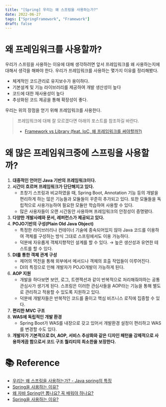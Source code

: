 ```yaml
---
title: "[Spring] 우리는 왜 스프링을 사용하는가?"
date: 2022-06-27
tags: ["SpringFramework", "Framework"]
draft: false
---
```


# 왜 프레임워크를 사용할까?
우리가 스프링을 사용하는 이유에 대해 생각하려면 앞서 프레임워크를 왜 사용하는지에 대해서 생각을 해봐야 한다.
우리가 프레임워크를 사용하는 몇가지 이유를 정리해봤다. 

- 체계적인 코드관리로 유지보수가 용이하다.
- 기본설계 및 기능 라이브러리를 제공하여 개발 생산성이 높다
- 코드에 대한 재사용성이 높다
- 추상화된 코드 제공을 통해 확장성이 좋다.

우리는 위의 장점을 얻기 위해 프레임워크를 사용한다.

> 프레임워크에 대해 잘 모르겠다면 아래의 포스트를 참조하길 바란다.
> - [Framework vs Library (feat. IoC, 왜 프레임워크를 써야할까?)](https://seongwon.dev/ETC/20220627-Framework-vs-Library/)

# 왜 많은 프레임워크중에 스프링을 사용할까?
1. **대중적인 언어인 Java 기반의 프레임워크이다.**
2. **시간이 흐르며 프레임워크가 단단해지고 있다.**
    - 초창기 스프링과 비교하였을 때, Spring Boot, Annotation 기능 등의 개발을 편리하게 하는 많은 기능들과 모듈들이 꾸준히 추가되고 있다. 또한 모듈들을 독립적으로 사용가능하여 필요한 모듈만 학습하여 사용할 수 있다.
    - 많은 사용자들이 오랜 시간동안 사용하며 프레임워크의 안정성이 증명됐다.
3. **다양한 개발사례와 문서, 레퍼런스가 제공되고 있다.**
4. **POJO기반의 구성(Plain Old Java Object)**
    - 특정한 라이브러리나 컨테이너 기술에 종속되어있지 않아 Java 코드를 이용하여 객체를 구성하는 방식 그대로 스프링에서도 이용 가능하다.
    - 덕분에 자유롭게 객체지향적인 설계를 할 수 있다. → 높은 생산성과 유연한 테스트를 할 수 있다.
5. **DI를 통한 객체 관계 구성**
    - 제어의 역전을 통해 외부에서 메서드나 객체의 호출 작업들이 이루어진다.
    - DI의 특징으로 인해 개발자가 POJO개발이 가능하게 된다.
6. **AOP 지원**
    - 개발을 하다보면 보안, 로그, 트랜잭션과 같이 반복적으로 처리해줘야하는 공통 관심사가 생기게 된다. 스프링은 이러한 관심사들을 AOP라는 기능을 통해 별도로 관리하고 적용할 수 있도록 지원하고 있다.
    - 덕분에 개발자들은 반복적인 코드를 줄이고 핵심 비즈니스 로직에 집중할 수 있다.
7. **편리한 MVC 구조**
8. **WAS에 독립적인 개발 환경**
    - Spring Boot가 WAS를 내장으로 갖고 있어서 개발환경 설정이 편리하고 WAS를 변경할 수도 있다.
9. **개발자가 기본적으로 DI, AOP, 서비스 추상화와 같은 디자인 패턴을 강제적으로 사용하게끔 함으로서 코드 구조 퀄리티의 최소한을 보장한다.**


# 📚 Reference
- [우리는 왜 스프링을 사용하는가? - Java spring의 특징](https://joychae.tistory.com/27)
- [Spring을 사용하는 이유?](https://velog.io/@ljinsk3/Spring%EC%9D%84-%EC%82%AC%EC%9A%A9%ED%95%98%EB%8A%94-%EC%9D%B4%EC%9C%A0)
- [왜 자바 Spring만 뽑나요? 꼭 배워야 하나요?](https://seolin.tistory.com/119)
- [Spring을 사용하는 이유?](https://velog.io/@kwj2435/Spring%EC%9D%84-%EC%82%AC%EC%9A%A9%ED%95%98%EB%8A%94-%EC%9D%B4%EC%9C%A0)
